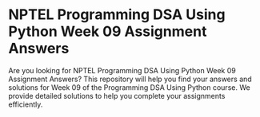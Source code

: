 # NPTEL Programming DSA Using Python Week 09 Assignment Answers

Are you looking for NPTEL Programming DSA Using Python Week 09 Assignment Answers? This repository will help you find your answers and solutions for Week 09 of the Programming DSA Using Python course. We provide detailed solutions to help you complete your assignments efficiently.